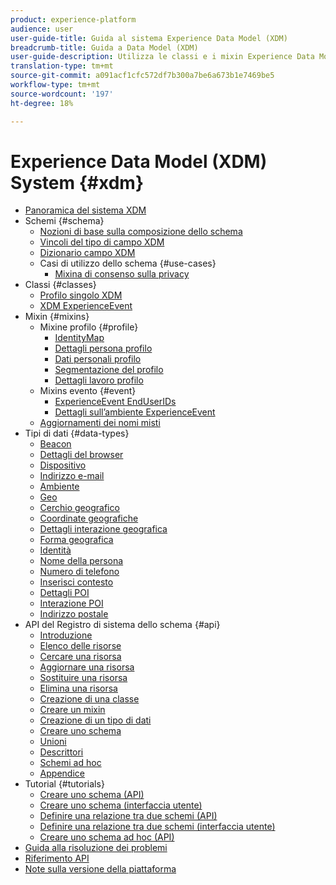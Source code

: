 ```yaml
---
product: experience-platform
audience: user
user-guide-title: Guida al sistema Experience Data Model (XDM)
breadcrumb-title: Guida a Data Model (XDM)
user-guide-description: Utilizza le classi e i mixin Experience Data Model (XDM) per standardizzare i dati dell’esperienza.
translation-type: tm+mt
source-git-commit: a091acf1cfc572df7b300a7be6a673b1e7469be5
workflow-type: tm+mt
source-wordcount: '197'
ht-degree: 18%

---
```



# Experience Data Model (XDM) System {#xdm}

* [Panoramica del sistema XDM](home.md)
* Schemi {#schema}
   * [Nozioni di base sulla composizione dello schema](schema/composition.md)
   * [Vincoli del tipo di campo XDM](schema/field-constraints.md)
   * [Dizionario campo XDM](schema/field-dictionary.md)
   * Casi di utilizzo dello schema {#use-cases}
      * [Mixina di consenso sulla privacy](schema/privacy-consent.md)
* Classi {#classes}
   * [Profilo singolo XDM](./classes/individual-profile.md)
   * [XDM ExperienceEvent](./classes/experienceevent.md)
* Mixin {#mixins}
   * Mixine profilo {#profile}
      * [IdentityMap](./mixins/profile/identitymap.md)
      * [Dettagli persona profilo](./mixins/profile/person-details.md)
      * [Dati personali profilo](./mixins/profile/personal-details.md)
      * [Segmentazione del profilo](./mixins/profile/segmentation.md)
      * [Dettagli lavoro profilo](./mixins/profile/work-details.md)
   * Mixins evento {#event}
      * [ExperienceEvent EndUserIDs](./mixins/event/enduserids.md)
      * [Dettagli sull’ambiente ExperienceEvent](./mixins/event/environment-details.md)
   * [Aggiornamenti dei nomi misti](./mixins/name-updates.md)
* Tipi di dati {#data-types}
   * [Beacon](./data-types/beacon.md)
   * [Dettagli del browser](./data-types/browser-details.md)
   * [Dispositivo](./data-types/device.md)
   * [Indirizzo e-mail](./data-types/email-address.md)
   * [Ambiente](./data-types/environment.md)
   * [Geo](./data-types/geo.md)
   * [Cerchio geografico](./data-types/geo-circle.md)
   * [Coordinate geografiche](./data-types/geo-coordinates.md)
   * [Dettagli interazione geografica](./data-types/geo-interaction-details.md)
   * [Forma geografica](./data-types/geo-shape.md)
   * [Identità](./data-types/identity.md)
   * [Nome della persona](./data-types/person-name.md)
   * [Numero di telefono](./data-types/phone-number.md)
   * [Inserisci contesto](./data-types/place-context.md)
   * [Dettagli POI](./data-types/poi-details.md)
   * [Interazione POI](./data-types/poi-interaction.md)
   * [Indirizzo postale](./data-types/postal-address.md)
* API del Registro di sistema dello schema {#api}
   * [Introduzione](api/getting-started.md)
   * [Elenco delle risorse](api/list-resources.md)
   * [Cercare una risorsa](api/look-up-resource.md)
   * [Aggiornare una risorsa](api/update-resource.md)
   * [Sostituire una risorsa](api/replace-resource.md)
   * [Elimina una risorsa](api/delete-resource.md)
   * [Creazione di una classe](api/create-class.md)
   * [Creare un mixin](api/create-mixin.md)
   * [Creazione di un tipo di dati](api/create-data-type.md)
   * [Creare uno schema](api/create-schema.md)
   * [Unioni](api/unions.md)
   * [Descrittori](api/descriptors.md)
   * [Schemi ad hoc](api/ad-hoc.md)
   * [Appendice](api/appendix.md)
* Tutorial {#tutorials}
   * [Creare uno schema (API)](tutorials/create-schema-api.md)
   * [Creare uno schema (interfaccia utente)](tutorials/create-schema-ui.md)
   * [Definire una relazione tra due schemi (API)](tutorials/relationship-api.md)
   * [Definire una relazione tra due schemi (interfaccia utente)](tutorials/relationship-ui.md)
   * [Creare uno schema ad hoc (API)](tutorials/ad-hoc.md)
* [Guida alla risoluzione dei problemi](troubleshooting-guide.md)
* [Riferimento API](https://www.adobe.io/apis/experienceplatform/home/api-reference.html#!acpdr/swagger-specs/schema-registry.yaml)
* [Note sulla versione della piattaforma](https://www.adobe.com/go/platform-release-notes-en)